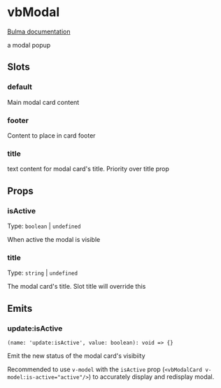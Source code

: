 # vbModal

[Bulma documentation](https://bulma.io/documentation/components/modal/)

a modal popup

## Slots

### default

Main modal card content

### footer

Content to place in card footer

### title

text content for modal card's title. Priority over title prop

## Props

### isActive

Type: `boolean` | `undefined`

When active the modal is visible

### title

Type: `string` | `undefined`

The modal card's title. Slot title will override this

## Emits

### update:isActive

```ts:no-line-numbers
(name: 'update:isActive', value: boolean): void => {}
```

Emit the new status of the modal card's visibiity

Recommended to use `v-model` with the `isActive` prop (`<vbModalCard v-model:is-active="active"/>`) to accurately
display and redisplay modal.